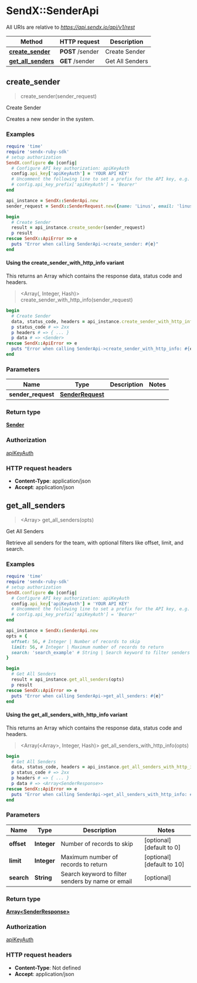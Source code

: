 # SendX::SenderApi

All URIs are relative to *https://api.sendx.io/api/v1/rest*

| Method | HTTP request | Description |
| ------ | ------------ | ----------- |
| [**create_sender**](SenderApi.md#create_sender) | **POST** /sender | Create Sender |
| [**get_all_senders**](SenderApi.md#get_all_senders) | **GET** /sender | Get All Senders |


## create_sender

> <Sender> create_sender(sender_request)

Create Sender

Creates a new sender in the system.

### Examples

```ruby
require 'time'
require 'sendx-ruby-sdk'
# setup authorization
SendX.configure do |config|
  # Configure API key authorization: apiKeyAuth
  config.api_key['apiKeyAuth'] = 'YOUR API KEY'
  # Uncomment the following line to set a prefix for the API key, e.g. 'Bearer' (defaults to nil)
  # config.api_key_prefix['apiKeyAuth'] = 'Bearer'
end

api_instance = SendX::SenderApi.new
sender_request = SendX::SenderRequest.new({name: 'Linus', email: 'linus@linux.org'}) # SenderRequest | 

begin
  # Create Sender
  result = api_instance.create_sender(sender_request)
  p result
rescue SendX::ApiError => e
  puts "Error when calling SenderApi->create_sender: #{e}"
end
```

#### Using the create_sender_with_http_info variant

This returns an Array which contains the response data, status code and headers.

> <Array(<Sender>, Integer, Hash)> create_sender_with_http_info(sender_request)

```ruby
begin
  # Create Sender
  data, status_code, headers = api_instance.create_sender_with_http_info(sender_request)
  p status_code # => 2xx
  p headers # => { ... }
  p data # => <Sender>
rescue SendX::ApiError => e
  puts "Error when calling SenderApi->create_sender_with_http_info: #{e}"
end
```

### Parameters

| Name | Type | Description | Notes |
| ---- | ---- | ----------- | ----- |
| **sender_request** | [**SenderRequest**](SenderRequest.md) |  |  |

### Return type

[**Sender**](Sender.md)

### Authorization

[apiKeyAuth](../README.md#apiKeyAuth)

### HTTP request headers

- **Content-Type**: application/json
- **Accept**: application/json


## get_all_senders

> <Array<SenderResponse>> get_all_senders(opts)

Get All Senders

Retrieve all senders for the team, with optional filters like offset, limit, and search.

### Examples

```ruby
require 'time'
require 'sendx-ruby-sdk'
# setup authorization
SendX.configure do |config|
  # Configure API key authorization: apiKeyAuth
  config.api_key['apiKeyAuth'] = 'YOUR API KEY'
  # Uncomment the following line to set a prefix for the API key, e.g. 'Bearer' (defaults to nil)
  # config.api_key_prefix['apiKeyAuth'] = 'Bearer'
end

api_instance = SendX::SenderApi.new
opts = {
  offset: 56, # Integer | Number of records to skip
  limit: 56, # Integer | Maximum number of records to return
  search: 'search_example' # String | Search keyword to filter senders by name or email
}

begin
  # Get All Senders
  result = api_instance.get_all_senders(opts)
  p result
rescue SendX::ApiError => e
  puts "Error when calling SenderApi->get_all_senders: #{e}"
end
```

#### Using the get_all_senders_with_http_info variant

This returns an Array which contains the response data, status code and headers.

> <Array(<Array<SenderResponse>>, Integer, Hash)> get_all_senders_with_http_info(opts)

```ruby
begin
  # Get All Senders
  data, status_code, headers = api_instance.get_all_senders_with_http_info(opts)
  p status_code # => 2xx
  p headers # => { ... }
  p data # => <Array<SenderResponse>>
rescue SendX::ApiError => e
  puts "Error when calling SenderApi->get_all_senders_with_http_info: #{e}"
end
```

### Parameters

| Name | Type | Description | Notes |
| ---- | ---- | ----------- | ----- |
| **offset** | **Integer** | Number of records to skip | [optional][default to 0] |
| **limit** | **Integer** | Maximum number of records to return | [optional][default to 10] |
| **search** | **String** | Search keyword to filter senders by name or email | [optional] |

### Return type

[**Array&lt;SenderResponse&gt;**](SenderResponse.md)

### Authorization

[apiKeyAuth](../README.md#apiKeyAuth)

### HTTP request headers

- **Content-Type**: Not defined
- **Accept**: application/json

